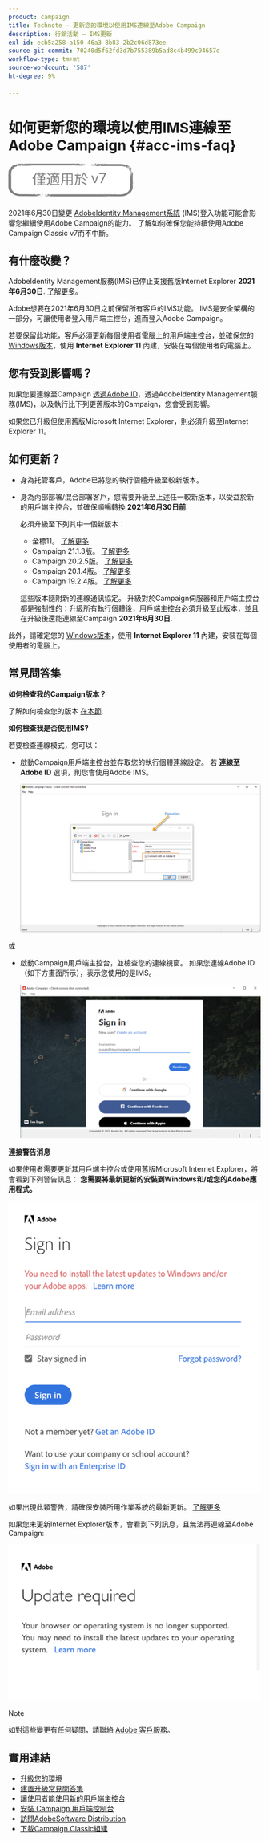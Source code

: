 ```yaml
---
product: campaign
title: Technote — 更新您的環境以使用IMS連線至Adobe Campaign
description: 行銷活動 — IMS更新
exl-id: ecb5a258-a150-46a3-8b83-2b2c06d873ee
source-git-commit: 70240d5f62fd3d7b755389b5ad8c4b499c94657d
workflow-type: tm+mt
source-wordcount: '587'
ht-degree: 9%

---
```


# 如何更新您的環境以使用IMS連線至Adobe Campaign {#acc-ims-faq}

![](../../assets/v7-only.svg)

2021年6月30日變更 [AdobeIdentity Management系統](https://helpx.adobe.com/enterprise/using/identity.html) (IMS)登入功能可能會影響您繼續使用Adobe Campaign的能力。 了解如何確保您能持續使用Adobe Campaign Classic v7而不中斷。

## 有什麼改變？

AdobeIdentity Management服務(IMS)已停止支援舊版Internet Explorer **2021年6月30日**. [了解更多](https://helpx.adobe.com/x-productkb/global/update-operating-system-and-browser.html)。

Adobe想要在2021年6月30日之前保留所有客戶的IMS功能。 IMS是安全架構的一部分，可讓使用者登入用戶端主控台，進而登入Adobe Campaign。

若要保留此功能，客戶必須更新每個使用者電腦上的用戶端主控台，並確保您的 [Windows版本](../../rn/using/compatibility-matrix.md#ClientConsoleoperatingsystems)，使用 **Internet Explorer 11** 內建，安裝在每個使用者的電腦上。

## 您有受到影響嗎？

如果您要連線至Campaign [透過Adobe ID](../../integrations/using/about-adobe-id.md)，透過AdobeIdentity Management服務(IMS)，以及執行比下列更舊版本的Campaign，您會受到影響。

如果您已升級但使用舊版Microsoft Internet Explorer，則必須升級至Internet Explorer 11。

## 如何更新？

* 身為托管客戶，Adobe已將您的執行個體升級至較新版本。

* 身為內部部署/混合部署客戶，您需要升級至上述任一較新版本，以受益於新的用戶端主控台，並確保順暢轉換 **2021年6月30日前**.

   必須升級至下列其中一個新版本：

   * 金標11。 [了解更多](../../rn/using/gold-standard.md)
   * Campaign 21.1.3版。 [了解更多](../../rn/using/latest-release.md)
   * Campaign 20.2.5版。 [了解更多](../../rn/using/release--2020.md#release-20-2-5-build-9188)
   * Campaign 20.1.4版。 [了解更多](../../rn/using/release--2020.md#release-20-1-4-build-9126)
   * Campaign 19.2.4版。 [了解更多](../../rn/using/release--2019.md#release-19-2-4-build-9082)

   這些版本隨附新的連線通訊協定。 升級對於Campaign伺服器和用戶端主控台都是強制性的：升級所有執行個體後，用戶端主控台必須升級至此版本，並且在升級後還能連線至Campaign **2021年6月30日**.

此外，請確定您的 [Windows版本](../../rn/using/compatibility-matrix.md#ClientConsoleoperatingsystems)，使用 **Internet Explorer 11** 內建，安裝在每個使用者的電腦上。

## 常見問答集

**如何檢查我的Campaign版本？**

了解如何檢查您的版本 [在本節](../../platform/using/launching-adobe-campaign.md#getting-your-campaign-version).


**如何檢查我是否使用IMS?**

若要檢查連線模式，您可以：

* 啟動Campaign用戶端主控台並存取您的執行個體連線設定。 若 **連線至Adobe ID** 選項，則您會使用Adobe IMS。

   ![](../../integrations/using/assets/ims_1.png)

或

* 啟動Campaign用戶端主控台，並檢查您的連線視窗。 如果您連線Adobe ID（如下方畫面所示），表示您使用的是IMS。

   ![](../../integrations/using/assets/adobeID.png)

**連接警告消息**

如果使用者需要更新其用戶端主控台或使用舊版Microsoft Internet Explorer，將會看到下列警告訊息： **您需要將最新更新的安裝到Windows和/或您的Adobe應用程式。**

![](../../integrations/using/assets/do-not-localize/errorMsg.png)

如果出現此類警告，請確保安裝所用作業系統的最新更新。 [了解更多](https://helpx.adobe.com/x-productkb/global/update-operating-system-and-browser.html)

如果您未更新Internet Explorer版本，會看到下列訊息，且無法再連線至Adobe Campaign:

![](../../integrations/using/assets/do-not-localize/errorUpdateReq.png)

>[!NOTE]
>
>如對這些變更有任何疑問，請聯絡 [Adobe 客戶服務](https://helpx.adobe.com/tw/enterprise/admin-guide.html/enterprise/using/support-for-experience-cloud.ug.html)。

## 實用連結

* [升級您的環境](../../production/using/build-upgrade.md)
* [建置升級常見問答集](../../platform/using/faq-build-upgrade.md)
* [讓使用者能使用新的用戶端主控台](../../installation/using/client-console-availability-for-windows.md)
* [安裝 Campaign 用戶端控制台](../../installation/using/installing-the-client-console.md)
* [訪問AdobeSoftware Distribution](https://experienceleague.adobe.com/docs/experience-cloud/software-distribution/home.html?lang=en)
* [下載Campaign Classic組建](https://experience.adobe.com/#/downloads/content/software-distribution/en/campaign.html)
